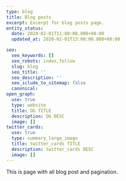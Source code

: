 ```yaml
---
type: blog
title: Blog posts
excerpt: Excerpt for blog posts page.
entity_status:
  date: 2020-02-01T11:00:00.000+00:00
  updated_at: 2020-02-01T13:00:00.000+00:00

seo:
  seo_keywords: []
  seo_robots: index,follow
  slug: blog
  seo_title: ''
  seo_description: ''
  seo_iclude_to_sitemap: false
  canonical:
open_graph:
  use: true
  type: website
  title: OG TITLE
  description: OG DESC
  image: []
twitter_cards:
  use: true
  type: summary_large_image
  title: twitter_cards TITLE
  description: twitter_cards DESC
  image: []
---
```


This is page with all blog post and pagination.
